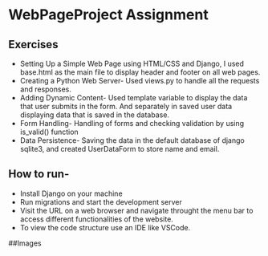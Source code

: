 # WebPageProject Assignment

## Exercises
- Setting Up a Simple Web Page using HTML/CSS and Django, I used base.html as the main file to display header and footer on all web pages.
- Creating a Python Web Server- Used views.py to handle all the requests and responses.
- Adding Dynamic Content- Used template variable to display the data that user submits in the form. And separately in saved user data displaying data that is saved in the database.
- Form Handling- Handling of forms and checking validation by using is_valid() function
- Data Persistence- Saving the data in the default database of django sqlite3, and created UserDataForm to store name and email.

## How to run-
- Install Django on your machine
- Run migrations and start the development server
- Visit the URL on a web browser and navigate throught the menu bar to access different functionalities of the website.
- To view the code structure use an IDE like VSCode.

##Images

